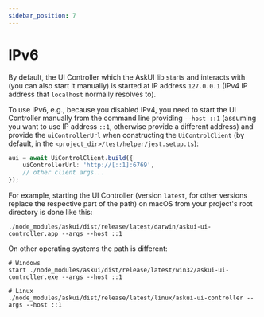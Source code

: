 ```yaml
---
sidebar_position: 7
---
```


# IPv6

By default, the UI Controller which the AskUI lib starts and interacts with (you can also start it manually) is started at IP address `127.0.0.1` (IPv4 IP address that `localhost` normally resolves to).

To use IPv6, e.g., because you disabled IPv4, you need to start the UI Controller manually from the command line providing `--host ::1` (assuming you want to use IP address `::1`, otherwise provide a different address) and provide the `uiControllerUrl` when constructing the `UiControlClient` (by default, in the `<project_dir>/test/helper/jest.setup.ts`):
```typescript
aui = await UiControlClient.build({
    uiControllerUrl: 'http://[::1]:6769',
    // other client args...
});
```

For example, starting the UI Controller (version `latest`, for other versions replace the respective part of the path) on macOS from your project's root directory is done like this:
```shell
./node_modules/askui/dist/release/latest/darwin/askui-ui-controller.app --args --host ::1
```

On other operating systems the path is different:
```shell
# Windows
start ./node_modules/askui/dist/release/latest/win32/askui-ui-controller.exe --args --host ::1

# Linux
./node_modules/askui/dist/release/latest/linux/askui-ui-controller --args --host ::1
```
